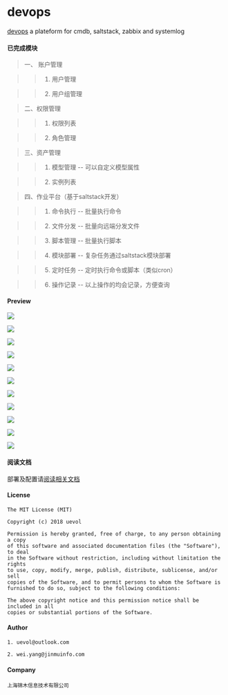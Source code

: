 # devops

[devops](http://180.173.34.78:8007/) a plateform for cmdb, saltstack, zabbix and systemlog

#### 已完成模块

>一、 账户管理

>> 1. 用户管理

>> 2. 用户组管理

>二、权限管理

>> 1. 权限列表

>> 2. 角色管理

>三、资产管理

>> 1. 模型管理 -- 可以自定义模型属性

>> 2. 实例列表

>四、作业平台（基于saltstack开发）

>> 1. 命令执行 -- 批量执行命令

>> 2. 文件分发 -- 批量向远端分发文件

>> 3. 脚本管理 -- 批量执行脚本

>> 4. 模块部署 -- 复杂任务通过saltstack模块部署

>> 5. 定时任务 -- 定时执行命令或脚本（类似cron）

>> 6. 操作记录 -- 以上操作的均会记录，方便查询

#### Preview

![](preview/login.png)

![](preview/host.png)

![](preview/host_details.png)

![](preview/host_model.png)

![](preview/remote_cmd.png)

![](preview/job_result.png)

![](preview/push_file.png)

![](preview/state.png)

![](preview/users.png)

![](preview/permission.png)

![](preview/user_group.png)

#### 阅读文档

部署及配置请[阅读相关文档](https://github.com/uevol/devops/tree/master/docs)

#### License

    The MIT License (MIT)

    Copyright (c) 2018 uevol

    Permission is hereby granted, free of charge, to any person obtaining a copy
    of this software and associated documentation files (the "Software"), to deal
    in the Software without restriction, including without limitation the rights
    to use, copy, modify, merge, publish, distribute, sublicense, and/or sell
    copies of the Software, and to permit persons to whom the Software is
    furnished to do so, subject to the following conditions:

    The above copyright notice and this permission notice shall be included in all
    copies or substantial portions of the Software.


#### Author
    
    1. uevol@outlook.com 

    2. wei.yang@jinmuinfo.com

#### Company

    上海锦木信息技术有限公司